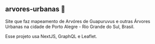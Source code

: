 
## arvores-urbanas :palm_tree:

Site que faz mapeamento de Arvóres de Guapuruvus  e outras Árvores Urbanas na cidade de Porto Alegre -  Rio Grande do Sul, Brasil.

Esse projeto usa NextJS, GraphQL e Leaflet.